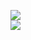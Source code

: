 [![](https://img.shields.io/badge/Made%20With-Github%20Spray-lightgrey.svg?style=for-the-badge&logo=github)](https://github.com/Annihil/github-spray#30167)  
[![](https://i.imgur.com/2DrTn0Z.gif)](https://github.com/Annihil/github-spray)